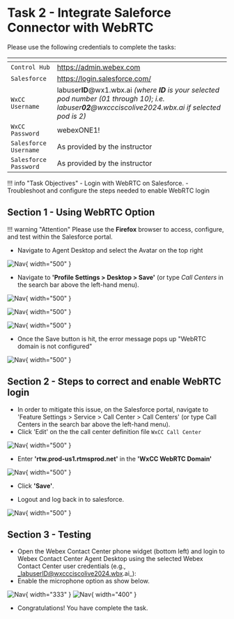 # Task 2 - Integrate Saleforce Connector with WebRTC



Please use the following credentials to complete the tasks:

| <!-- -->                  | <!-- -->         |
| ------------------------- | ---------------- |
| `Control Hub`             | <a href="https://admin.webex.com" target="_blank">https://admin.webex.com</a> |
| `Salesforce`   | <a href="https://login.salesforce.com" target="_blank">https://login.salesforce.com/</a> |
| `WxCC Username`       | labuser**ID**@wx1.wbx.ai     _(where **ID** is your selected pod number (01 through 10); i.e. labuser**02**@wxccciscolive2024.wbx.ai if selected pod is 2)_       |
| `WxCC Password`       | webexONE1!         |
| `Salesforce Username`       | As provided by the instructor       |
| `Salesforce Password`       | As provided by the instructor       |


!!! info "Task Objectives"
	- Login with WebRTC on Salesforce.
	- Troubleshoot and configure the steps needed to enable WebRTC login

 
## **Section 1 - Using WebRTC Option**

!!! warning "Attention"
	Please use the **Firefox** browser to access, configure, and test within the Salesforce portal.

- Navigate to Agent Desktop and select the Avatar on the top right

![Nav](./assets/task2/1.png){ width="500" }

- Navigate to **'Profile Settings > Desktop > Save'** (or type _Call Centers_ in the search bar above the left-hand menu).

![Nav](./assets/task2/2.png){ width="500" }

![Nav](./assets/task2/3.png){ width="500" }

![Nav](./assets/task2/4.png){ width="500" }

- Once the Save button is hit, the error message pops up "WebRTC domain is not configured" 

![Nav](./assets/task2/5.png){ width="500" }

## **Section 2 - Steps to correct and enable WebRTC login**

- In order to mitigate this issue, on the Salesforce portal, navigate to 'Feature Settings > Service > Call Center > Call Centers' (or type Call Centers in the search bar above the left-hand menu).
- Click 'Edit' on the the call center definition file `WxCC Call Center`
  
![Nav](./assets/task2/6.png){ width="500" }

- Enter **'rtw.prod-us1.rtmsprod.net'** in the **'WxCC WebRTC Domain'**

![Nav](./assets/task2/7.png){ width="500" }

- Click **'Save'**.
  
- Logout and log back in to salesforce.

![Nav](./assets/task2/8.png){ width="500" }

## **Section 3 - Testing**

- Open the Webex Contact Center phone widget (bottom left) and login to Webex Contact Center Agent Desktop using the selected Webex Contact Center user credentials (e.g., _labuserID@wxccciscolive2024.wbx.ai_):
- Enable the microphone option as show below. 


![Nav](./assets/task2/9.png){ width="333" }
![Nav](./assets/task2/10.png){ width="400" }


- Congratulations! You have complete the task.






